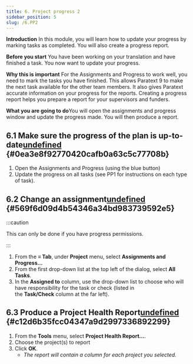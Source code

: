 ```yaml
---
title: 6. Project progress 2
sidebar_position: 5
slug: /6.PP2
---
```




**Introduction**
In this module, you will learn how to update your progress by marking tasks as completed. You will also create a progress report.


**Before you start**
You have been working on your translation and have finished a task. You now want to update your progress.


**Why this is important**
For the Assignments and Progress to work well, you need to mark the tasks you have finished. This allows Paratext 9 to make the next task available for the other team members. It also gives Paratext accurate information on your progress for the reports. Creating a progress report helps you prepare a report for your supervisors and funders.


**What you are going to do**You will open the assignments and progress window and update the progress made. You will then produce a report.


## 6.1 Make sure the progress of the plan is up-to-date[undefined](https://manual.paratext.org/next/Training-Manual/Stage-1/PP2#61-make-sure-the-progress-of-the-plan-is-up-to-date) {#0ea3e8f92770420cafb0a63c5c77708b}

1. Open the Assignments and Progress (using the blue button)
1. Update the progress on all tasks (see PP1 for instructions on each type of task).

## 6.2 Change an assignment[undefined](https://manual.paratext.org/next/Training-Manual/Stage-1/PP2#62-change-an-assignment) {#569f6d09d4b54346a34bd983739592e5}


:::caution


This can only be done if you have progress permissions.


:::

1. From the **≡ Tab**, under **Project** menu, select **Assignments and Progress…**
1. From the first drop-down list at the top left of the dialog, select **All Tasks**.
1. In the **Assigned to** column, use the drop-down list to choose who will have responsibility for the task or check (listed in the **Task/Check** column at the far left).

## 6.3 Produce a Project Health Report[undefined](https://manual.paratext.org/next/Training-Manual/Stage-1/PP2#63-produce-a-progress-report) {#c12d6b35fcc04347a9d2997336892299}

1. From the **Tools** menu, select **Project Health Report…**.
1. Choose the project(s) to report
1. Click **OK**.
	- _The report will contain a column for each project you selected._
